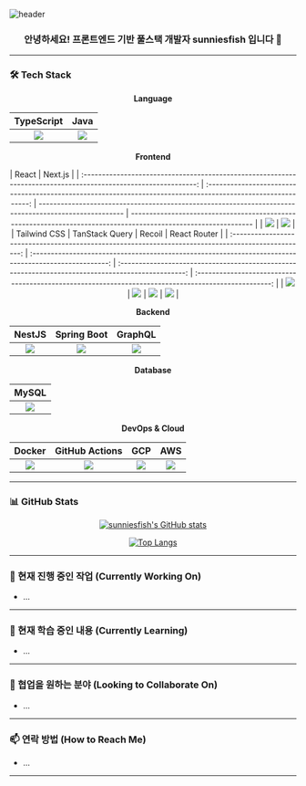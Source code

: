 ![header](https://capsule-render.vercel.app/api?type=waving&color=gradient&height=120&text=Hello!%20It's%20sunniesfish!&animation=twinkling)

<div align="center">

### 안녕하세요! 프론트엔드 기반 풀스택 개발자 sunniesfish 입니다 👋

<!-- 여기에 간단한 자기소개를 추가하세요. 예: "새로운 기술 학습을 즐기고, 사용자 경험 개선에 관심이 많습니다." -->

</div>

---

### 🛠️ Tech Stack

<div align="center">

**Language**

|                                                  TypeScript                                                   |                                                 Java                                                 |
| :-----------------------------------------------------------------------------------------------------------: | :--------------------------------------------------------------------------------------------------: |
| <img src="https://img.shields.io/badge/typescript-3178C6?style=flat-square&logo=typescript&logoColor=white"/> | <img src="https://img.shields.io/badge/Java-007396?style=flat-square&logo=openjdk&logoColor=white"/> |

**Frontend**

|                                                      React                                                      |                                                    Next.js                                                    |
| :-------------------------------------------------------------------------------------------------------------: | :-----------------------------------------------------------------------------------------------------------: | ----------------------------------------------------------------------------------------------------- | --------------------------------------------------------------------------------------------------------------- |
|       <img src="https://img.shields.io/badge/react-61DAFB?style=flat-square&logo=react&logoColor=white"/>       |  <img src="https://img.shields.io/badge/nextdotjs-000000?style=flat-square&logo=nextdotjs&logoColor=white"/>  |
|                                                  Tailwind CSS                                                   |                                                TanStack Query                                                 | Recoil                                                                                                | React Router                                                                                                    |
|      :--------------------------------------------------------------------------------------------------:       |     :---------------------------------------------------------------------------------------------------:     | :------------------------------------------------------------------------------------------------:    | :--------------------------------------------------------------------------------------------------:            |
| <img src="https://img.shields.io/badge/tailwindcss-06B6D4?style=flat-square&logo=tailwindcss&logoColor=white"/> | <img src="https://img.shields.io/badge/reactquery-FF4154?style=flat-square&logo=reactquery&logoColor=white"/> | <img src="https://img.shields.io/badge/recoil-3578E5?style=flat-square&logo=recoil&logoColor=white"/> | <img src="https://img.shields.io/badge/reactrouter-CA4245?style=flat-square&logo=reactrouter&logoColor=white"/> |

**Backend**

|                                                NestJS                                                 |                                                  Spring Boot                                                  |                                                 GraphQL                                                 |
| :---------------------------------------------------------------------------------------------------: | :-----------------------------------------------------------------------------------------------------------: | :-----------------------------------------------------------------------------------------------------: |
| <img src="https://img.shields.io/badge/nestjs-E0234E?style=flat-square&logo=nestjs&logoColor=white"/> | <img src="https://img.shields.io/badge/springboot-6DB33F?style=flat-square&logo=springboot&logoColor=white"/> | <img src="https://img.shields.io/badge/graphql-E10098?style=flat-square&logo=graphql&logoColor=white"/> |

**Database**

|                                                MySQL                                                |
| :-------------------------------------------------------------------------------------------------: |
| <img src="https://img.shields.io/badge/MySQL-4479A1?style=flat-square&logo=MySQL&logoColor=white"/> |

**DevOps & Cloud**

|                                                Docker                                                 |                                                   GitHub Actions                                                    |                                                   GCP                                                   |                                                             AWS                                                             |
| :---------------------------------------------------------------------------------------------------: | :-----------------------------------------------------------------------------------------------------------------: | :-----------------------------------------------------------------------------------------------------: | :-------------------------------------------------------------------------------------------------------------------------: |
| <img src="https://img.shields.io/badge/docker-2496ED?style=flat-square&logo=docker&logoColor=white"/> | <img src="https://img.shields.io/badge/githubactions-2088FF?style=flat-square&logo=githubactions&logoColor=white"/> | <img src="https://img.shields.io/badge/GCP-4285F4?style=flat-square&logo=googlecloud&logoColor=white"/> | <img src="https://img.shields.io/badge/amazonwebservices-232F3E?style=flat-square&logo=amazonwebservices&logoColor=white"/> |

</div>

---

### 📊 GitHub Stats

<div align="center">

[![sunniesfish's GitHub stats](https://github-readme-stats.vercel.app/api?username=sunniesfish&theme=aura&show_icons=true)](https://github.com/sunniesfish/github-readme-stats)

[![Top Langs](https://github-readme-stats.vercel.app/api/top-langs/?username=sunniesfish&layout=compact&theme=aura)](https://github.com/sunniesfish/github-readme-stats)

</div>

---

### 🔭 현재 진행 중인 작업 (Currently Working On)

<!-- 여기에 현재 참여하고 있거나 개인적으로 진행 중인 프로젝트에 대해 작성하세요. 예:
- 개인 프로젝트: [프로젝트 이름](링크) - 간단한 설명
- 회사 프로젝트 기여: [회사/팀 이름] - 맡은 역할이나 기여 내용
-->

- ...

---

### 🌱 현재 학습 중인 내용 (Currently Learning)

<!-- 현재 배우고 있는 기술이나 개념에 대해 작성하세요. 예:
- [기술/언어 이름] - 학습 목표나 이유
- [분야] (예: MLOps, 시스템 디자인) - 학습 중인 내용
-->

- ...

---

### 👯 협업을 원하는 분야 (Looking to Collaborate On)

<!-- 함께 작업하고 싶은 프로젝트 유형이나 기술 스택에 대해 작성하세요. 예:
- 오픈소스 프로젝트 기여 (특히 [관심 분야] 관련)
- [특정 기술]을 사용하는 사이드 프로젝트
-->

- ...

---

### 📫 연락 방법 (How to Reach Me)

<!-- 연락 가능한 방법을 명시하세요. 예:
- Email: your-email@example.com
- LinkedIn: [Your LinkedIn Profile URL]
- Blog: [Your Blog URL]
-->

- ...

---

<!-- ⚡ Fun fact: ... (선택 사항: 재미있는 사실 추가) -->

